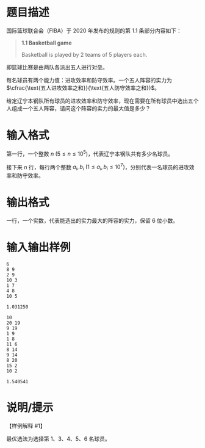 # 题目描述

国际篮球联合会（FIBA）于 2020 年发布的规则的第 1.1 条部分内容如下：

> **1.1 Basketball game**
>
> Basketball is played by 2 teams of 5 players each.

即篮球比赛是由两队各派出五人进行对垒。

每名球员有两个能力值：进攻效率和防守效率。一个五人阵容的实力为 $\cfrac{\text{五人进攻效率之和}}{\text{五人防守效率之和}}$。

给定辽宁本钢队所有球员的进攻效率和防守效率，现在需要在所有球员中选出五个人组成一个五人阵容，请问这个阵容的实力的最大值是多少？

# 输入格式

第一行，一个整数 $n~(5 \leq n \leq {10}^5)$，代表辽宁本钢队共有多少名球员。

接下来 $n$ 行，每行两个整数 $a_i,b_i~(1 \leq a_i,b_i \leq {10}^7)$，分别代表一名球员的进攻效率和防守效率。

# 输出格式

一行，一个实数，代表能选出的实力最大的阵容的实力，保留 $6$ 位小数。

# 输入输出样例

```input1
6
8 9
2 9
10 3
1 7
4 8
10 5
```

```output1
1.031250
```

```input2
10
20 19
9 19
1 9
1 8
11 6
8 14
9 14
8 20
15 2
10 2
```

```output2
1.540541
```

# 说明/提示

【样例解释 #1】

最优选法为选择第 $1$、$3$、$4$、$5$、$6$ 名球员。
